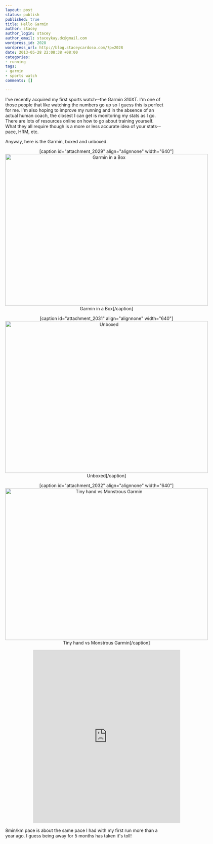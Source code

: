 ```yaml
--- 
layout: post
status: publish
published: true
title: Hello Garmin
author: stacey
author_login: stacey
author_email: staceykay.dc@gmail.com
wordpress_id: 2028
wordpress_url: http://blog.staceycardoso.com/?p=2028
date: 2013-05-28 22:08:38 +08:00
categories: 
- running
tags: 
- garmin
- sports watch
comments: []

---
```

I've recently acquired my first sports watch--the Garmin 310XT. I'm one of those people that like watching the numbers go up so I guess this is perfect for me. I'm also hoping to improve my running and in the absence of an actual human coach, the closest I can get is monitoring my stats as I go. There are lots of resources online on how to go about training yourself. What they all require though is a more or less accurate idea of your stats--pace, HRM, etc.

Anyway, here is the Garmin, boxed and unboxed.

<div style="width: 640px; margin-right: auto; margin-left: auto; text-align: center">
[caption id="attachment_2029" align="alignnone" width="640"]<a href="http://blog.staceycardoso.com/wp-content/uploads/2013/05/DSCN1315.jpg"><img class="size-large wp-image-2029" title="Garmin in a Box" src="http://blog.staceycardoso.com/wp-content/uploads/2013/05/DSCN1315-1024x768.jpg" alt="Garmin in a Box" width="640" height="480" /></a> Garmin in a Box[/caption]

[caption id="attachment_2031" align="alignnone" width="640"]<a href="http://blog.staceycardoso.com/wp-content/uploads/2013/05/DSCN1322.jpg"><img class="size-large wp-image-2031" title="Unboxed" src="http://blog.staceycardoso.com/wp-content/uploads/2013/05/DSCN1322-1024x768.jpg" alt="Unboxed" width="640" height="480" /></a> Unboxed[/caption]

[caption id="attachment_2032" align="alignnone" width="640"]<a href="http://blog.staceycardoso.com/wp-content/uploads/2013/05/DSCN1325.jpg"><img class="size-large wp-image-2032" title="Tiny hand vs Monstrous Garmin" src="http://blog.staceycardoso.com/wp-content/uploads/2013/05/DSCN1325-1024x768.jpg" alt="Tiny hand vs Monstrous Garmin" width="640" height="480" /></a> Tiny hand vs Monstrous Garmin[/caption]

<iframe src="http://connect.garmin.com:80/activity/embed/318787342" frameborder="0" width="465" height="548"></iframe>

</div>

8min/km pace is about the same pace I had with my first run more than a year ago. I guess being away for 5 months has taken it's toll!
